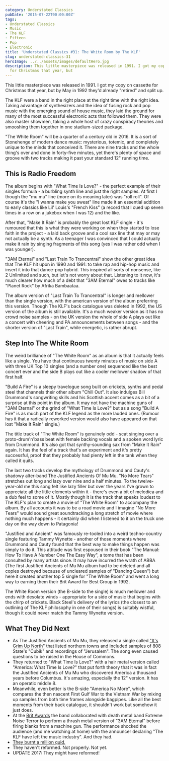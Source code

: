 ```yaml
---
category: Understated Classics
pubDate: '2015-07-22T00:00:00Z'
tags:
- Understated Classics
- Music
- The KLF
- Fifteen
- Pop
- Electronic
title: 'Understated Classics #31: The White Room by The KLF'
slug: understated-classics-31
heroImage: ../../assets/images/defaultHero.jpg
description: This little masterpiece was released in 1991. I got my copy on cassette
  for Christmas that year, but
---
```

This little masterpiece was released in 1991. I got my copy on cassette for Christmas that year, but by May in 1992 they'd already "retired" and split up.

The KLF were a band in the right place at the right time with the right idea. Taking advantage of synthesizers and the idea of fusing rock and pop music with the emerging sound of house music, they laid the ground for many of the most successful electronic acts that followed them. They were also master showmen, taking a whole host of crazy conspiracy theories and smooshing them together in one stadium-sized package.

"The White Room" will be a quarter of a century old in 2016. It is a sort of Stonehenge of modern dance music: mysterious, totemic, and completely unique to the minds that conceived it. There are nine tracks and the whole thing's over and done in forty-five minutes, yet there's plenty of space and groove with two tracks making it past your standard 12" running time.

## This is Radio Freedom

The album begins with "What Time Is Love?" - the perfect example of their singles formula - a burbling synth line and just the right samples. At first I though the "mu mu" line (more on its meaning later) was "roll roll". Of course it's the "I wanna make you sweat" line made it an essential addition to early classics like Lil' Louis's "French Kiss" (a record that I cued up seven times in a row on a jukebox when I was 12) and the like.

After that, "Make It Rain" is probably the great lost KLF single - it's rumoured that this is what they were working on when they started to lose faith in the project - a laid back groove and a cool sax line that may or may not actually be a synth. As a teenager I was convinced that I could actually make it rain by singing fragments of this song (yes I was rather odd when I was younger).

"3AM Eternal" and "Last Train To Trancentral" show the other great idea that The KLF hit upon in 1990 and 1991: to take rap and hip-hop music and insert it into that dance-pop hybrid. This inspired all sorts of nonsense, like 2 Unlimited and such, but let's not worry about that. Listening to it now, it's much clearer how much of a debt that "3AM Eternal" owes to tracks like "Planet Rock" by Afrika Bambaataa.

The album version of "Last Train To Trancentral" is longer and mellower than the single version, with the american version of the album preferring this version. Though The KLF's back catalogue was deleted in 1992, the US version of the album is still available. It's a much weaker version as it has no crowd noise samples - on the UK version the whole of side A plays out like a concert with cheering and PA announcements between songs - and the shorter version of "Last Train", while energetic, is rather abrupt.

## Step Into The White Room

The weird brilliance of "The White Room" as an album is that it actually feels like a single. You have that continuous twenty minutes of music on side A with three UK Top 10 singles (and a number one) sequenced like the best concert ever and the side B plays out like a cooler mellower shadow of that first half.

"Build A Fire" is a sleepy travelogue song built on crickets, synths and pedal steel that channels their other album "Chill Out". It also indulges Bill Drummond's songwriting skills and his Scottish accent comes as a bit of a surprise at this point in the album. It may not have the machine guns of "3AM Eternal" or the grind of "What Time Is Love?" but as a song "Build A Fire" is as much part of the KLF legend as the more lauded ones. (Rumour has it that a radically reworked version would also have appeared on that lost "Make It Rain" single.)

The title track of "The White Room" is genuinely odd - scat singing over a proto-drum'n'bass beat with female backing vocals and a spoken word lyric from Drummond. It's also got that synthy-sounding sax from "Make It Rain" again. It has the feel of a track that's an experiment and it's pretty successful, proof that they probably had plenty left in the tank when they called it quits.

The last two tracks develop the mythology of Drummond and Cauty's shadowy alter-band The Justified Ancients Of Mu Mu. "No More Tears" stretches out long and lazy over nine and a half minutes. To the twelve-year-old me this song felt like lazy filler but over the years I've grown to appreciate all the little elements within it - there's even a bit of melodica and a dub feel to some of it. Mostly though it is the track that speaks loudest to The KLF's plan to create a movie of "The White Room" to accompany the album. By all accounts it was to be a road movie and I imagine "No More Tears" would sound great soundtracking a long stretch of movie where nothing much happens - it certainly did when I listened to it on the truck one day on the way down to Patagonia!

"Justified and Ancient" was famously re-tooled into a weird techno-country single featuring Tammy Wynette - another of those moments where Drummond and Cauty found that the best way to make things happen was simply to do it. This attitude was first espoused in their book "The Manual: How To Have A Number One The Easy Way", a tome that has been consulted by many artists since. It may have incurred the wrath of ABBA (The first Justified Ancients of Mu Mu album had to be deleted and all copies destroyed because of uncleared samples of "Dancing Queen") but here it created another top 5 single for "The White Room" and went a long way to earning them their Brit Award for Best Group in 1992.

The White Room version (the B-side to the single) is much mellower and ends with desolate winds - appropriate for a side of music that begins with the chirp of crickets. Black Steel's delivery of the lyrics (the closest to an outlining of The KLF philosophy in one of their songs) is suitably wistful, though it could never match the Tammy Wynette version.

## What They Did Next

* As The Justified Ancients of Mu Mu, they released a single called ["It's Grim Up North"](https://en.wikipedia.org/wiki/It%27s_Grim_Up_North) that listed northern towns and included samples of 808 State's "Cubik" and recordings of "Jerusalem". The song even caused questions to be raised in the House of Commons.
* They returned to "What Time Is Love?" with a hair metal version called "America: What Time Is Love?" that put forth theory that it was in fact the Justified Ancients of Mu Mu who discovered America a thousand years before Columbus. It's amazing, especially the 12" version. It has an operatic middle 8.
* Meanwhile, even better is the B-side "America No More", which compares the then nascent First Gulf War to the Vietnam War by mixing up samples from both time frames alongside bagpipes. Like all the best moments from their back catalogue, it shouldn't work but somehow it just does.
* At the [Brit Awards](http://www.how-soon.com/index.php/blog/entry/jimmy_cauty_on_the_aftermath_of_the_klf_the_start_of_the_k_foundation/) the band collaborated with death metal band Extreme Noise Terror to perform a thrash metal version of "3AM Eternal" before firing blanks from a machine gun. The performance shocked the audience (and me watching at home) with the announcer declaring "The KLF have left the music industry". And they had.
* [They burnt a million quid.](http://dangerousminds.net/comments/watch_the_k_foundation_burn_a_million_quid)
* They haven't reformed. Not properly. Not yet.
* UPDATE 2017: They might have reformed!